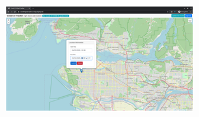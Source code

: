 ![alter text](https://github.com/dekutran99/covid-19-tracker-fed/blob/master/demo_pics/add_delete_log.png)
